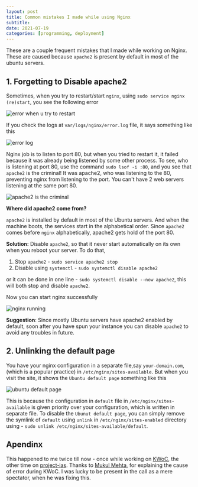 ```yaml
---
layout: post
title: Common mistakes I made while using Nginx
subtitle: 
date: 2021-07-19
categories: [programming, deployment]
---
```


These are a couple frequent mistakes that I made while working on Nginx. These are caused because `apache2` is present by default in most of the ubuntu servers.

## 1. Forgetting to Disable apache2 

Sometimes, when you try to restart/start `nginx`, using `sudo service nginx (re)start`, you see the following error

![error when u try to restart](https://imgur.com/Aa88NvW.png)

If you check the logs at `var/logs/nginx/error.log` file, it says something like this

![error log](https://imgur.com/w5ua6cL.png)

Nginx job is to listen to port 80, but when you tried to restart it, it failed because it was already being listened by some other process.  To see, who is listening at port 80, use the command `sudo lsof -i :80`, and you see that `apache2` is the criminal! It was apache2, who was listening to the 80, preventing nginx from listening to the port. You can't have 2 web servers listening at the same port 80.

![apache2 is the criminal](https://imgur.com/7PvTFHl.png)

**Where did apache2 come from?**

`apache2` is installed by default in most of the Ubuntu servers. And when the machine boots, the services start in the alphabetical order. Since `apache2` comes before `nginx` alphabetically, apache2 gets hold of the port 80. 

**Solution:** Disable `apache2`, so that it never start automatically on its own when you reboot your server. To do that,

1. Stop `apache2` - `sudo service apache2 stop`
2. Disable using `systemctl` - `sudo systemctl disable apache2`

or it can be done in one line - `sudo systemctl disable --now apache2`, this will both stop and disable `apache2`.

Now you can start nginx successfully

![nginx running](https://imgur.com/ANypnS9.png)

**Suggestion**: Since mostly Ubuntu servers have apache2 enabled by default, soon after you have spun your instance you can disable `apache2` to avoid any troubles in future.

## 2. Unlinking the default page

You have your nginx configuration in a separate file,say `your-domain.com`, (which is a popular practice) in `/etc/nginx/sites-available`. But when you visit the site, it shows the `Ubuntu default page` something like this

![ubuntu default page](https://imgur.com/c74tL09.png)

This is because the configuration in `default` file in `/etc/nginx/sites-available` is given priority over your configuration, which is written in separate file. To disable the `Ubunut default page`, you can simply remove the symlink of `default` using `unlink` in `/etc/nginx/sites-enabled` directory using - `sudo unlink /etc/nginx/sites-available/default`.

## Apendinx

This happened to me twice till now - once while working on [KWoC](https://kwoc.kossiitkgp.org/), the other time on [project-ias](https://projectias.neera.ai/). Thanks to [Mukul Mehta](https://mukul-mehta.in/), for explaining the cause of error during KWoC. I was lucky to be present in the call as a mere spectator, when he was fixing this.



